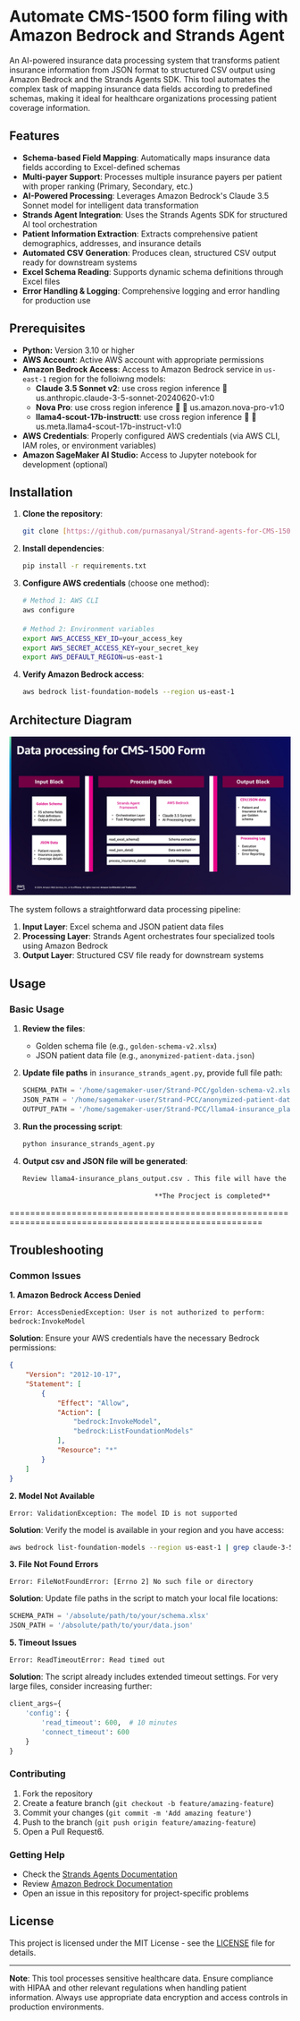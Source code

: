 # Automate CMS-1500 form filing with Amazon Bedrock and Strands Agent

An AI-powered insurance data processing system that transforms patient insurance information from JSON format to structured CSV output using Amazon Bedrock and the Strands Agents SDK. This tool automates the complex task of mapping insurance data fields according to predefined schemas, making it ideal for healthcare organizations processing patient coverage information.

## Features

- **Schema-based Field Mapping**: Automatically maps insurance data fields according to Excel-defined schemas
- **Multi-payer Support**: Processes multiple insurance payers per patient with proper ranking (Primary, Secondary, etc.)
- **AI-Powered Processing**: Leverages Amazon Bedrock's Claude 3.5 Sonnet model for intelligent data transformation
- **Strands Agent Integration**: Uses the Strands Agents SDK for structured AI tool orchestration
- **Patient Information Extraction**: Extracts comprehensive patient demographics, addresses, and insurance details
- **Automated CSV Generation**: Produces clean, structured CSV output ready for downstream systems
- **Excel Schema Reading**: Supports dynamic schema definitions through Excel files
- **Error Handling & Logging**: Comprehensive logging and error handling for production use

## Prerequisites

- **Python:** Version 3.10 or higher
- **AWS Account**: Active AWS account with appropriate permissions
- **Amazon Bedrock Access**: Access to Amazon Bedrock service in `us-east-1` region for the folloiwng models:
   - **Claude 3.5 Sonnet v2**: use cross region inference  us.anthropic.claude-3-5-sonnet-20240620-v1:0
   - **Nova Pro**: use cross region inference   us.amazon.nova-pro-v1:0
   - **llama4-scout-17b-instructt**: use cross region inference   us.meta.llama4-scout-17b-instruct-v1:0
- **AWS Credentials**: Properly configured AWS credentials (via AWS CLI, IAM roles, or environment variables)
- **Amazon SageMaker AI Studio:** Access to Jupyter notebook for development (optional)


## Installation

1. **Clone the repository**:
   ```bash
   git clone [https://github.com/purnasanyal/Strand-agents-for-CMS-1500-form.git](https://github.com/aws-samples/sample-strand-agents-CMS-1500-form.git)
   
   ```

2. **Install dependencies**:
   ```bash
   pip install -r requirements.txt
   ```

3. **Configure AWS credentials** (choose one method):
   ```bash
   # Method 1: AWS CLI
   aws configure
   
   # Method 2: Environment variables
   export AWS_ACCESS_KEY_ID=your_access_key
   export AWS_SECRET_ACCESS_KEY=your_secret_key
   export AWS_DEFAULT_REGION=us-east-1
   ```

4. **Verify Amazon Bedrock access**:
   ```bash
   aws bedrock list-foundation-models --region us-east-1
   ```

## Architecture Diagram

![Insurance Data Processing Architecture](CS-1500.jpg)

The system follows a straightforward data processing pipeline:

1. **Input Layer**: Excel schema and JSON patient data files
2. **Processing Layer**: Strands Agent orchestrates four specialized tools using Amazon Bedrock
3. **Output Layer**: Structured CSV file ready for downstream systems

## Usage

### Basic Usage

1. **Review the files**:
   - Golden schema file (e.g., `golden-schema-v2.xlsx`) 
   - JSON patient data file (e.g., `anonymized-patient-data.json`) 

2. **Update file paths** in `insurance_strands_agent.py`, provide full file path:
   ```python
   SCHEMA_PATH = '/home/sagemaker-user/Strand-PCC/golden-schema-v2.xlsx'
   JSON_PATH = '/home/sagemaker-user/Strand-PCC/anonymized-patient-data.json'
   OUTPUT_PATH = '/home/sagemaker-user/Strand-PCC/llama4-insurance_plans_output.csv'
   ```

3. **Run the processing script**:
   ```bash
   python insurance_strands_agent.py
   ```
4. **Output csv and JSON file will be generated**:
   ```bash
   Review llama4-insurance_plans_output.csv . This file will have the necessary data for CMS-1500 form
   ```
                                        **The Procject is completed**
=======================================================================================================


## Troubleshooting

### Common Issues

**1. Amazon Bedrock Access Denied**
```
Error: AccessDeniedException: User is not authorized to perform: bedrock:InvokeModel
```
**Solution**: Ensure your AWS credentials have the necessary Bedrock permissions:
```json
{
    "Version": "2012-10-17",
    "Statement": [
        {
            "Effect": "Allow",
            "Action": [
                "bedrock:InvokeModel",
                "bedrock:ListFoundationModels"
            ],
            "Resource": "*"
        }
    ]
}
```

**2. Model Not Available**
```
Error: ValidationException: The model ID is not supported
```
**Solution**: Verify the model is available in your region and you have access:
```bash
aws bedrock list-foundation-models --region us-east-1 | grep claude-3-5-sonnet
```

**3. File Not Found Errors**
```
Error: FileNotFoundError: [Errno 2] No such file or directory
```
**Solution**: Update file paths in the script to match your local file locations:
```python
SCHEMA_PATH = '/absolute/path/to/your/schema.xlsx'
JSON_PATH = '/absolute/path/to/your/data.json'
```

**5. Timeout Issues**
```
Error: ReadTimeoutError: Read timed out
```
**Solution**: The script already includes extended timeout settings. For very large files, consider increasing further:
```python
client_args={
    'config': {
        'read_timeout': 600,  # 10 minutes
        'connect_timeout': 600
    }
}
```
### Contributing

1. Fork the repository
2. Create a feature branch (`git checkout -b feature/amazing-feature`)
3. Commit your changes (`git commit -m 'Add amazing feature'`)
4. Push to the branch (`git push origin feature/amazing-feature`)
5. Open a Pull Request6. 
### Getting Help

- Check the [Strands Agents Documentation](https://docs.strands.ai)
- Review [Amazon Bedrock Documentation](https://docs.aws.amazon.com/bedrock/)
- Open an issue in this repository for project-specific problems

## License

This project is licensed under the MIT License - see the [LICENSE](LICENSE) file for details.

---

**Note**: This tool processes sensitive healthcare data. Ensure compliance with HIPAA and other relevant regulations when handling patient information. Always use appropriate data encryption and access controls in production environments.
